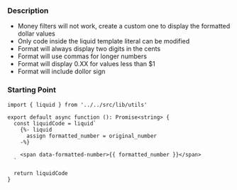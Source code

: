 ### Description

- Money filters will not work, create a custom one to display the formatted dollar values
- Only code inside the liquid template literal can be modified
- Format will always display two digits in the cents
- Format will use commas for longer numbers
- Format will display 0.XX for values less than $1
- Format will include dollor sign

### Starting Point

```
import { liquid } from '../../src/lib/utils'

export default async function (): Promise<string> {
  const liquidCode = liquid`
    {%- liquid
      assign formatted_number = original_number
    -%}

    <span data-formatted-number>{{ formatted_number }}</span>
  `

  return liquidCode
}
```
